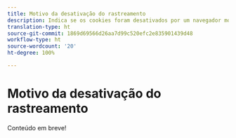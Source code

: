 ```yaml
---
title: Motivo da desativação do rastreamento
description: Indica se os cookies foram desativados por um navegador móvel ou desktop.
translation-type: ht
source-git-commit: 1869d69566d26aa7d99c520efc2e835901439d48
workflow-type: ht
source-wordcount: '20'
ht-degree: 100%

---
```



# Motivo da desativação do rastreamento

Conteúdo em breve!
